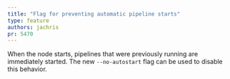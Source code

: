 ```yaml
---
title: "Flag for preventing automatic pipeline starts"
type: feature
authors: jachris
pr: 5470
---
```


When the node starts, pipelines that were previously running are immediately
started. The new `--no-autostart` flag can be used to disable this behavior.
